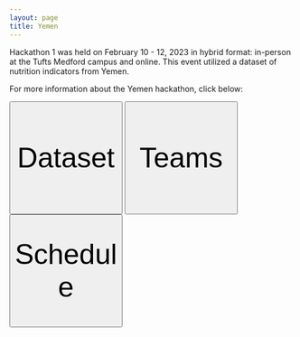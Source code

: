 ```yaml
---
layout: page
title: Yemen
---
```


Hackathon 1 was held on February 10 - 12, 2023 in hybrid format: in-person at the Tufts Medford campus and online. This event utilized a dataset of nutrition indicators from Yemen. 

For more information about the Yemen hackathon, click below:

<button style="height:200px;width:200px;font-size:50px" onclick="location.href='http://tuftsfaminehackathon.github.io/yemen2023/dataset'" type="button">Dataset</button>  <button style="height:200px;width:200px;font-size:50px" onclick="location.href='https://docs.google.com/spreadsheets/d/114NRhp4bCfV8YCBRsPd1SzIHijNu-_daIfLqja9U5G0/edit'" type="button">Teams</button>  <button style="height:200px;width:200px;font-size:50px" onclick="location.href='http://tuftsfaminehackathon.github.io/yemen2023/schedule'" type="button">Schedule</button>
